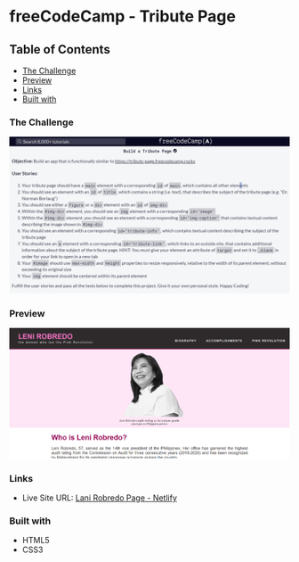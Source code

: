 # freeCodeCamp - Tribute Page

## Table of Contents
  - [The Challenge](#the-challenge)
  - [Preview](#preview)
  - [Links](#links)
  - [Built with](#built-with)

### The Challenge

<img src="images/tribute-page-challenge.png" alt="tribute-page-challenge">

### Preview
<img src="images/preview.png" alt="preview">

### Links

- Live Site URL: [Lani Robredo Page - Netlify](https://timely-strudel-3fe3d9.netlify.app/)

### Built with

- HTML5
- CSS3